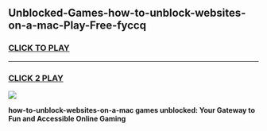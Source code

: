 
## Unblocked-Games-how-to-unblock-websites-on-a-mac-Play-Free-fyccq
<h3>
<a href="https://premium76.site?title=how-to-unblock-websites-on-a-mac&ref=18A1">CLICK TO PLAY</a></h3>
<hr>

<h3>
<a href="https://premium76.site?title=how-to-unblock-websites-on-a-mac&ref=18A1">CLICK 2 PLAY</a>
  
</h3>

<a href="https://premium76.site?title=how-to-unblock-websites-on-a-mac&ref=18A1"><img src="https://clearcache.store/games.png"></a>


**how-to-unblock-websites-on-a-mac games unblocked: Your Gateway to Fun and Accessible Online Gaming**

